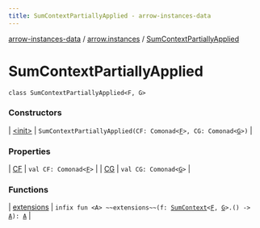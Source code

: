 ```yaml
---
title: SumContextPartiallyApplied - arrow-instances-data
---
```


[arrow-instances-data](../../index.html) / [arrow.instances](../index.html) / [SumContextPartiallyApplied](./index.html)

# SumContextPartiallyApplied

`class SumContextPartiallyApplied<F, G>`

### Constructors

| [&lt;init&gt;](-init-.html) | `SumContextPartiallyApplied(CF: Comonad<`[`F`](index.html#F)`>, CG: Comonad<`[`G`](index.html#G)`>)` |

### Properties

| [CF](-c-f.html) | `val CF: Comonad<`[`F`](index.html#F)`>` |
| [CG](-c-g.html) | `val CG: Comonad<`[`G`](index.html#G)`>` |

### Functions

| [extensions](extensions.html) | `infix fun <A> ~~extensions~~(f: `[`SumContext`](../-sum-context/index.html)`<`[`F`](index.html#F)`, `[`G`](index.html#G)`>.() -> `[`A`](extensions.html#A)`): `[`A`](extensions.html#A) |

